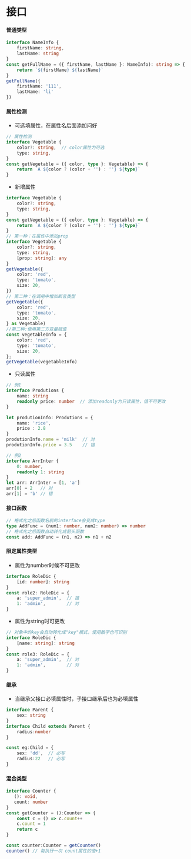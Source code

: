 <!--
 * @Page: 
 * @Version: 1.0.0
 * @Autor: xumeng
 * @Date: 2020-05-10 10:38:58
 * @LastEditors: Please set LastEditors
 * @LastEditTime: 2020-05-10 15:21:05
 -->
# 接口
#### 普通类型
```ts
interface NameInfo {
    firstName: string,
    lastName: string
}
const getFullName = ({ firstName, lastName }: NameInfo): string => {
    return `${firstName} ${lastName}`
}
getFullName({
    firstName: '111',
    lastName: 'li'
})
```

#### 属性检测
- 可选填属性，在属性名后面添加问好
```ts
// 属性检测
interface Vegetable {
    color?: string,  // color属性为可选
    type: string,
}
const getVegetable = ({ color, type }: Vegetable) => {
    return `A ${color ? (color + '') : ''} ${type}`
}
```
- 新增属性
```ts
interface Vegetable {
    color?: string,
    type: string,
}
const getVegetable = ({ color, type }: Vegetable) => {
    return `A ${color ? (color + '') : ''} ${type}`
}
// 第一种：在属性中添加prop
interface Vegetable {
    color?: string,
    type: string,
    [prop: string]: any 
}
getVegetable({
    color: 'red',
    type: 'tomato',
    size: 20,
})
// 第二种：在调用中增加断言类型
getVegetable({
    color: 'red',
    type: 'tomato',
    size: 20,
} as Vegetable)
//第三种:使用第三方变量赋值
const vegetableInfo = {
    color: 'red',
    type: 'tomato',
    size: 20,
};
getVegetable(vegetableInfo)
```
- 只读属性
```ts
// 例1
interface Produtions {
    name: string
    readonly price: number  // 添加readonly为只读属性，值不可更改
}

let produtionInfo: Produtions = {
    name: 'rice',
    price : 2.8
}
produtionInfo.name = 'milk'  // 对
produtionInfo.price = 3.5    // 错

// 例2
interface ArrInter {
    0: number,
    readonly 1: string
}
let arr: ArrInter = [1, 'a']
arr[0] = 2   // 对
arr[1] = 'b' // 错
```

#### 接口函数
```ts
// 格式化之后函数名前的interface会变成type
type AddFunc = (num1: number, num2: number) => number
// 格式化之后函数自动转化成箭头函数
const add: AddFunc = (n1, n2) => n1 + n2
```

#### 限定属性类型
- 属性为number时候不可更改
```ts
interface RoleDic {
    [id: number]: string
}
const role2: RoleDic = {
    a: 'super_admin',  // 错
    1: 'admin',        // 对  
}
```
- 属性为string时可更改
```ts
// 对象中的key会自动转化成"key"模式，使用数字也可识别
interface RoleDic {
    [name: string]: string
}
const role3: RoleDic = {
    a: 'super_admin',  // 对
    1: 'admin',        // 对  
}
```

#### 继承
- 当继承父接口必填属性时，子接口继承后也为必填属性
```ts
interface Parent {
    sex: string
}
interface Child extends Parent {
    radius:number
}

const eg:Child = {
    sex: 'dd',  // 必写
    radius:22   // 必写
}

```

#### 混合类型
```ts
interface Counter {
   (): void,
   count: number
}
const getCounter = ():Counter => {
    const c = () => c.count++
    c.count = 1
    return c
}

const counter:Counter = getCounter()
counter() // 每执行一次 count属性的值+1
```
